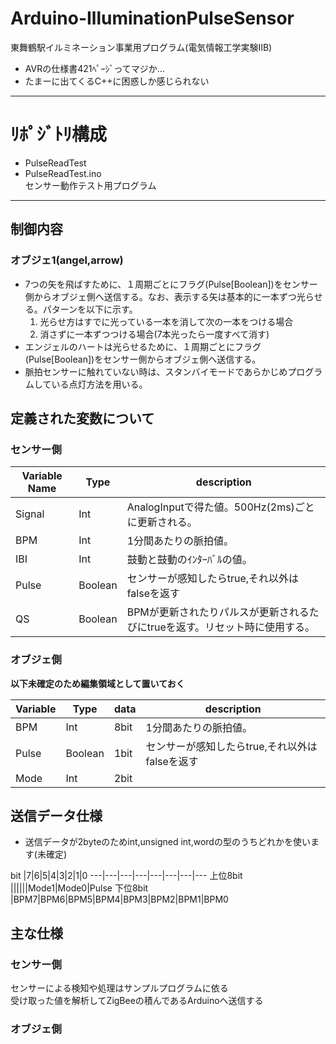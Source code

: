 # Arduino-IlluminationPulseSensor
東舞鶴駅イルミネーション事業用プログラム(電気情報工学実験ⅡB)

* AVRの仕様書421ﾍﾟｰｼﾞってマジか…
* たまーに出てくるC++に困惑しか感じられない

---

# ﾘﾎﾟｼﾞﾄﾘ構成  
* PulseReadTest  
 * PulseReadTest.ino  
 センサー動作テスト用プログラム

---

## 制御内容
### オブジェ1(angel,arrow)
* 7つの矢を飛ばすために、１周期ごとにフラグ(Pulse[Boolean])をセンサー側からオブジェ側へ送信する。なお、表示する矢は基本的に一本ずつ光らせる。パターンを以下に示す。
  1. 光らせ方はすでに光っている一本を消して次の一本をつける場合
  2. 消さずに一本ずつつける場合(7本光ったら一度すべて消す)
* エンジェルのハートは光らせるために、１周期ごとにフラグ(Pulse[Boolean])をセンサー側からオブジェ側へ送信する。
* 脈拍センサーに触れていない時は、スタンバイモードであらかじめプログラムしている点灯方法を用いる。

## 定義された変数について
### センサー側

Variable Name   | Type    |  description
----------------|---------|-----------------------
Signal          | Int     | AnalogInputで得た値。500Hz(2ms)ごとに更新される。
BPM             | Int     | 1分間あたりの脈拍値。
IBI             | Int     | 鼓動と鼓動のｲﾝﾀｰﾊﾞﾙの値。
Pulse           | Boolean | センサーが感知したらtrue,それ以外はfalseを返す
QS              | Boolean | BPMが更新されたりパルスが更新されるたびにtrueを返す。リセット時に使用する。

### オブジェ側  
**以下未確定のため編集領域として置いておく**  

Variable| Type    | data | description
--------|---------|------|-----------------------
BPM     | Int     | 8bit | 1分間あたりの脈拍値。
Pulse   | Boolean | 1bit | センサーが感知したらtrue,それ以外はfalseを返す
Mode    | Int     | 2bit |

## 送信データ仕様

* 送信データが2byteのためint,unsigned int,wordの型のうちどれかを使います(未確定)

bit     |7|6|5|4|3|2|1|0
---|---|---|---|---|---|---|---
上位8bit  ||||||Mode1|Mode0|Pulse
下位8bit  |BPM7|BPM6|BPM5|BPM4|BPM3|BPM2|BPM1|BPM0


## 主な仕様
### センサー側  
センサーによる検知や処理はサンプルプログラムに依る  
受け取った値を解析してZigBeeの積んであるArduinoへ送信する

### オブジェ側
